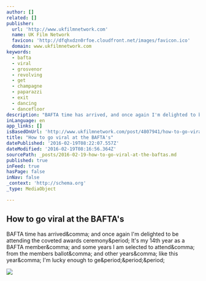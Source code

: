 ```yaml
---
author: []
related: []
publisher:
  url: 'http://www.ukfilmnetwork.com'
  name: UK Film Network
  favicon: 'http://dfqhxdzn0rfoe.cloudfront.net/images/favicon.ico'
  domain: www.ukfilmnetwork.com
keywords:
  - bafta
  - viral
  - grosvenor
  - revolving
  - get
  - champagne
  - paparazzi
  - exit
  - dancing
  - dancefloor
description: "BAFTA time has arrived, and once again I'm delighted to be attending the coveted awards ceremony. It's my 14th year as a BAFTA member, and some years I am selected to attend, from the members ballot, and other years, like this year, I'm lucky enough to ge..."
inLanguage: en
app_links: []
isBasedOnUrl: 'http://www.ukfilmnetwork.com/post/4807941/how-to-go-viral-at-the-baftas'
title: "How to go viral at the BAFTA's"
datePublished: '2016-02-19T08:22:07.557Z'
dateModified: '2016-02-19T08:16:56.364Z'
sourcePath: _posts/2016-02-19-how-to-go-viral-at-the-baftas.md
published: true
inFeed: true
hasPage: false
inNav: false
_context: 'http://schema.org'
_type: MediaObject

---
```

<article style=""><h1>How to go viral at the BAFTA's</h1><p>BAFTA time has arrived&amp;comma; and once again I'm delighted to be attending the coveted awards ceremony&amp;period; It's my 14th year as a BAFTA member&amp;comma; and some years I am selected to attend&amp;comma; from the members ballot&amp;comma; and other years&amp;comma; like this year&amp;comma; I'm lucky enough to ge&amp;period;&amp;period;&amp;period;</p><img src="http://se5revolution.s3.amazonaws.com/uploads/7821/233d0e93-23f1-4873-845c-13439b396277.jpg" /></article>